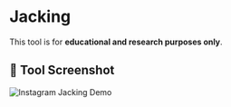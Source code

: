 # Jacking
This tool is for **educational and research purposes only**.
## 📸 Tool  Screenshot
![Instagram Jacking Demo](images/Jacking.png)


